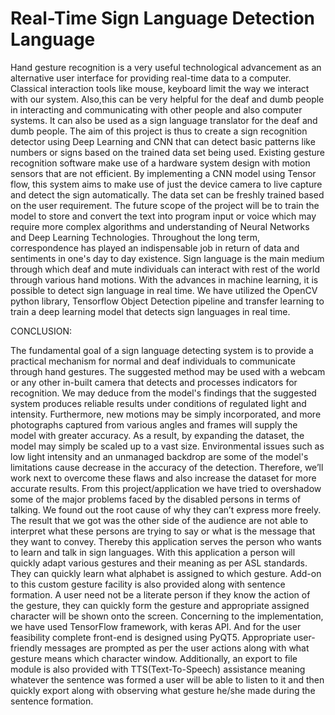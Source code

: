 <h1>Real-Time Sign Language Detection Language</h1>

Hand gesture recognition is a very useful technological advancement as an alternative user interface for providing real-time data to a computer. Classical interaction tools like mouse, keyboard limit the way we interact with our system. Also,this can be very helpful for the deaf and dumb people in interacting and communicating with other people and also computer systems. It can also be used as a sign language translator for the deaf and dumb people. The aim of this project is thus to create a sign recognition detector using Deep Learning and CNN that can detect basic patterns like numbers or signs based on the trained data set being used. Existing gesture recognition software make use of a hardware system design with motion sensors that are not efficient. By implementing a CNN model using Tensor flow, this system aims to make use of just the device camera to live capture and detect the sign automatically. The data set can be freshly trained based on the user requirement. The future scope of the project will be to train the model to store and convert the text into program input or voice which may require more complex algorithms and understanding of Neural Networks and Deep Learning Technologies. Throughout the long term, correspondence has played an indispensable job in return of data and sentiments in one's day to day existence. Sign language is the main medium through which deaf and mute individuals can interact with rest of the world through various hand motions. With the advances in machine learning, it is possible to detect sign language in real time. We have utilized the OpenCV python library, Tensorflow Object Detection pipeline and transfer learning to train a deep learning model that detects sign languages in real time.



CONCLUSION:

The fundamental goal of a sign language detecting system is to provide a practical mechanism for normal and deaf individuals to communicate through hand gestures. The suggested method may be used with a webcam or any other in-built camera that detects and processes indicators for recognition. We may deduce from the model's findings that the suggested system produces reliable results under conditions of regulated light and intensity. Furthermore, new motions may be simply incorporated, and more photographs captured from various angles and frames will supply the model with greater accuracy. As a result, by expanding the dataset, the model may simply be scaled up to a vast size. Environmental issues such as low light intensity and an unmanaged backdrop are some of the model's limitations cause decrease in the accuracy of the detection. Therefore, we’ll work next to overcome these flaws and also increase the dataset for more accurate results. From this project/application we have tried to overshadow some of the major problems faced by the disabled persons in terms of talking. We found out the root cause of why they can’t express more freely. The result that we got was the other side of the audience are not able to interpret what these persons are trying to say or what is the message that they want to convey. Thereby this application serves the person who wants to learn and talk in sign languages. With this application a person will quickly adapt various gestures and their meaning as per ASL standards. They can quickly learn what alphabet is assigned to which gesture. Add-on to this custom gesture facility is also provided along with sentence formation. A user need not be a literate person if they know the action of the gesture, they can quickly form the gesture and appropriate assigned character will be shown onto the screen. Concerning to the implementation, we have used TensorFlow framework, with keras API. And for the user feasibility complete front-end is designed using PyQT5. Appropriate user-friendly messages are prompted as per the user actions along with what gesture means which character window. Additionally, an export to file module is also provided with TTS(Text-To-Speech) assistance meaning whatever the sentence was formed a user will be able to listen to it and then quickly export along with observing what gesture he/she made during the sentence formation.
